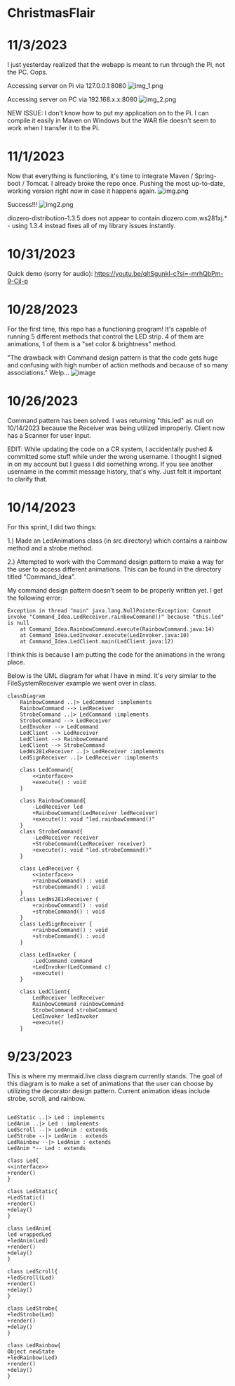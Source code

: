 # ChristmasFlair

# 11/3/2023

I just yesterday realized that the webapp is meant to run through the Pi, not the PC. Oops. 


Accessing server on Pi via 127.0.0.1:8080
![img_1.png](README_featureChris_log%2Fimg.png)

Accessing server on PC via 192.168.x.x:8080
![img_2.png](README_featureChris_log%2Fimg_2.png)

NEW ISSUE: I don't know how to put my application on to the Pi. I can compile it easily in Maven on Windows but the WAR file doesn't seem to work when I transfer it to the Pi. 

# 11/1/2023

Now that everything is functioning, it's time to integrate Maven / Spring-boot / Tomcat. I already broke the repo once. Pushing the most up-to-date, working version right now in case it happens again.
![img.png](README_featureChris_log/img.png)

Success!!!
![img2.png](README_featureChris_log%2Fimg2.png)

diozero-distribution-1.3.5 does not appear to contain diozero.com.ws281xj.* - using 1.3.4 instead fixes all of my library issues instantly.

# 10/31/2023

Quick demo (sorry for audio): https://youtu.be/qltSgunkI-c?si=-mrhQbPm-9-Cjl-p

# 10/28/2023

For the first time, this repo has a functioning program! It's capable of running 5 different methods that control the LED strip. 4 of them are animations, 1 of them is a "set color & brightness" method. 

"The drawback with Command design pattern is that the code gets huge and confusing with high number of action methods and because of so many associations."
Welp...
![image](https://github.com/CLNelson1993/ChristmasFlair/assets/143137154/d55b6da3-465b-46d1-99b2-94995ffaecda)





# 10/26/2023 

Command pattern has been solved. I was returning "this.led" as null on 10/14/2023 because the Receiver was being utilized improperly. Client now has a Scanner for user input. 

EDIT: While updating the code on a CR system, I accidentally pushed & committed some stuff while under the wrong username. I thought I signed in on my account but I guess I did something wrong. If you see another username in the commit message history, that's why. Just felt it important to clarify that.


# 10/14/2023

For this sprint, I did two things: 


1.) Made an LedAnimations class (in src directory) which contains a rainbow method and a strobe method. 


2.) Attempted to work with the Command design pattern to make a way for the user to access different animations. This can be found in the directory titled "Command_Idea".


My command design pattern doesn't seem to be properly written yet. I get the following error:

```
Exception in thread "main" java.lang.NullPointerException: Cannot invoke "Command_Idea.LedReceiver.rainbowCommand()" because "this.led" is null
	at Command_Idea.RainbowCommand.execute(RainbowCommand.java:14)
	at Command_Idea.LedInvoker.execute(LedInvoker.java:10)
	at Command_Idea.LedClient.main(LedClient.java:12)
```
I think this is because I am putting the code for the animations in the wrong place. 

Below is the UML diagram for what I have in mind. It's very similar to the FileSystemReceiver example we went over in class.

```
classDiagram
    RainbowCommand ..|> LedCommand :implements
    RainbowCommand --> LedReceiver
    StrobeCommand ..|> LedCommand :implements
    StrobeCommand --> LedReceiver
    LedInvoker --> LedCommand
    LedClient --> LedReceiver
    LedClient --> RainbowCommand
    LedClient --> StrobeCommand
    LedWs281xReceiver ..|> LedReceiver :implements
    LedSignReceiver ..|> LedReceiver :implements

    class LedCommand{
        <<interface>>
        +execute() : void
    }

    class RainbowCommand{
        -LedReceiver led
        +RainbowCommand(LedReceiver ledReceiver)
        +execute(): void "led.rainbowCommand()"
    }
    class StrobeCommand{
        -LedReceiver receiver
        +StrobeCommand(LedReceiver receiver)
        +execute(): void "led.strobeCommand()"
    }

    class LedReceiver {
        <<interface>>
        +rainbowCommand() : void
        +strobeCommand() : void
    }
    class LedWs281xReceiver {
        +rainbowCommand() : void
        +strobeCommand() : void
    }
    class LedSignReceiver {
        +rainbowCommand() : void
        +strobeCommand() : void
    }

    class LedInvoker {
        -LedCommand command
        +LedInvoker(LedCommand c)
        +execute()
    }

    class LedClient{
        LedReceiver ledReceiver
        RainbowCommand rainbowCommand
        StrobeCommand strobeCommand
        LedInvoker ledInvoker
        +execute()
    } 
```
# 9/23/2023

This is where my mermaid.live class diagram currently stands. The goal of this diagram is to make a set of animations that the user can choose by utilizing the decorator design pattern. Current animation ideas include strobe, scroll, and rainbow.



```classDiagram

LedStatic ..|> Led : implements
LedAnim ..|> Led : implements
LedScroll --|> LedAnim : extends
LedStrobe --|> LedAnim : extends
LedRainbow --|> LedAnim : extends
LedAnim *-- Led : extends

class Led{
<<interface>>
+render()
}

class LedStatic{
+LedStatic()
+render()
+delay()
}

class LedAnim{
led wrappedLed
+ledAnim(Led)
+render()
+delay()
}

class LedScroll{
+ledScroll(Led)
+render()
+delay()
}

class LedStrobe{
+ledStrobe(Led)
+render()
+delay()
}

class LedRainbow{
Object newState
+ledRainbow(Led)
+render()
+delay()
}
```

